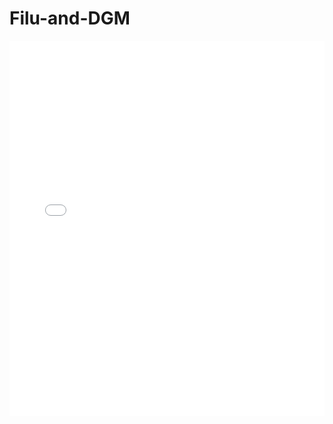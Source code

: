 # Filu-and-DGM
<embed src="example_multiple 2.pdf" type="application/pdf" width="100%" height="600px" />
